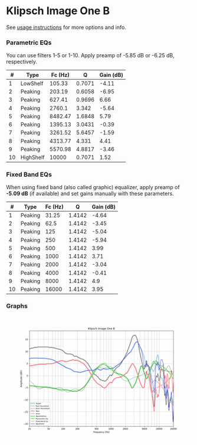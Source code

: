 # Klipsch Image One B
See [usage instructions](https://github.com/jaakkopasanen/AutoEq#usage) for more options and info.

### Parametric EQs
You can use filters 1-5 or 1-10. Apply preamp of -5.85 dB or -6.25 dB, respectively.

|   # | Type      |   Fc (Hz) |      Q |   Gain (dB) |
|-----|-----------|-----------|--------|-------------|
|   1 | LowShelf  |    105.33 | 0.7071 |       -4.11 |
|   2 | Peaking   |    203.19 | 0.6058 |       -6.95 |
|   3 | Peaking   |    627.41 | 0.9696 |        6.66 |
|   4 | Peaking   |   2760.1  | 3.342  |       -5.64 |
|   5 | Peaking   |   8482.47 | 1.6848 |        5.79 |
|   6 | Peaking   |   1395.13 | 3.0431 |       -0.39 |
|   7 | Peaking   |   3261.52 | 5.6457 |       -1.59 |
|   8 | Peaking   |   4313.77 | 4.331  |        4.41 |
|   9 | Peaking   |   5570.98 | 4.8817 |       -3.46 |
|  10 | HighShelf |  10000    | 0.7071 |        1.52 |

### Fixed Band EQs
When using fixed band (also called graphic) equalizer, apply preamp of **-5.09 dB** (if available) and set gains manually with these parameters.

|   # | Type    |   Fc (Hz) |      Q |   Gain (dB) |
|-----|---------|-----------|--------|-------------|
|   1 | Peaking |     31.25 | 1.4142 |       -4.64 |
|   2 | Peaking |     62.5  | 1.4142 |       -3.45 |
|   3 | Peaking |    125    | 1.4142 |       -5.04 |
|   4 | Peaking |    250    | 1.4142 |       -5.94 |
|   5 | Peaking |    500    | 1.4142 |        3.99 |
|   6 | Peaking |   1000    | 1.4142 |        3.71 |
|   7 | Peaking |   2000    | 1.4142 |       -3.04 |
|   8 | Peaking |   4000    | 1.4142 |       -0.41 |
|   9 | Peaking |   8000    | 1.4142 |        4.9  |
|  10 | Peaking |  16000    | 1.4142 |        3.95 |

### Graphs
![](./Klipsch%20Image%20One%20B.png)
